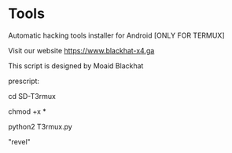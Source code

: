 # Tools

Automatic hacking tools installer for Android [ONLY FOR TERMUX]




Visit our website   https://www.blackhat-x4.ga


This script is designed by Moaid Blackhat




prescript: 


cd SD-T3rmux

chmod +x *


python2 T3rmux.py


"revel"



